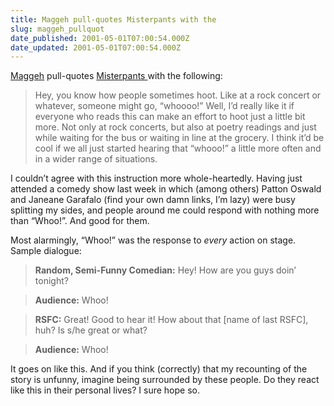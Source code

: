 ```yaml
---
title: Maggeh pull-quotes Misterpants with the
slug: maggeh_pullquot
date_published: 2001-05-01T07:00:54.000Z
date_updated: 2001-05-01T07:00:54.000Z
---
```


[Maggeh](http://www.geocities.com/maggeh/) pull-quotes [Misterpants ](http://www.misterpants.com/01/index.shtml#04.18.01)with the following:

> Hey, you know how people sometimes hoot. Like at a rock concert or whatever, someone might go, “whoooo!” Well, I’d really like it if everyone who reads this can make an effort to hoot just a little bit more. Not only at rock concerts, but also at poetry readings and just while waiting for the bus or waiting in line at the grocery. I think it’d be cool if we all just started hearing that “whooo!” a little more often and in a wider range of situations.

I couldn’t agree with this instruction more whole-heartedly. Having just attended a comedy show last week in which (among others) Patton Oswald and Janeane Garafalo (find your own damn links, I’m lazy) were busy splitting my sides, and people around me could respond with nothing more than “Whoo!”. And good for them.

Most alarmingly, “Whoo!” was the response to *every* action on stage. Sample dialogue:

> **Random, Semi-Funny Comedian:** Hey! How are you guys doin’ tonight?

> **Audience:** Whoo!

> **RSFC:** Great! Good to hear it! How about that [name of last RSFC], huh? Is s/he great or what?

> **Audience:** Whoo!

It goes on like this. And if you think (correctly) that my recounting of the story is unfunny, imagine being surrounded by these people. Do they react like this in their personal lives? I sure hope so.
